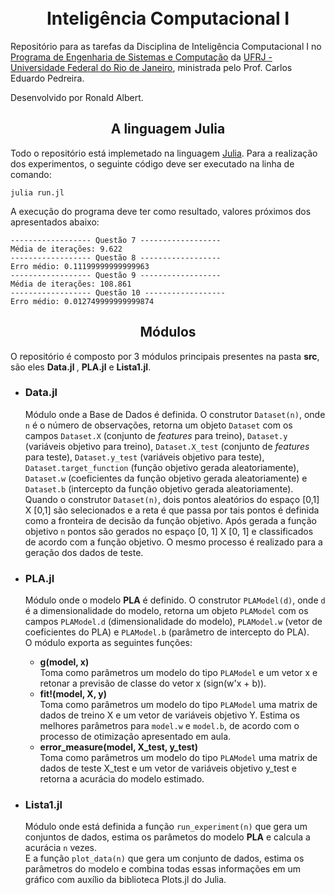<h1 align="center">
<br> Inteligência Computacional I
</h1>
Repositório para as tarefas da Disciplina de Inteligência Computacional I no <a href="https://www.cos.ufrj.br/" >Programa de Engenharia de Sistemas e Computação</a> da <a href="https://ufrj.br/" >UFRJ - Universidade Federal do Rio de Janeiro</a>, ministrada pelo Prof. Carlos Eduardo Pedreira.

Desenvolvido por Ronald Albert.
<h2 align="center">
A linguagem Julia
</h2>
Todo o repositório está implemetado na linguagem <a href="https://julialang.org/">Julia</a>. Para a realização dos experimentos, o seguinte código deve ser executado na linha de comando:

```console
julia run.jl
```

A execução do programa deve ter como resultado, valores próximos dos apresentados abaixo:

```console
------------------ Questão 7 ------------------
Média de iterações: 9.622
------------------ Questão 8 ------------------
Erro médio: 0.11199999999999963
------------------ Questão 9 ------------------
Média de iterações: 108.861
------------------ Questão 10 ------------------
Erro médio: 0.012749999999999874
```

<h2 align="center">
Módulos
</h2>
O repositório é composto por 3 módulos principais presentes na pasta <strong>src</strong>, são eles <strong> Data.jl </strong>, <strong>PLA.jl</strong> e <strong>Lista1.jl</strong>.

<ul>
    <li><h3>Data.jl</h3></li>
    Módulo onde a Base de Dados é definida. O construtor <code>Dataset(n)</code>, onde <code>n</code> é o número de observações, retorna um objeto <code>Dataset</code> com os campos <code>Dataset.X</code> (conjunto de <i>features</i> para treino), <code>Dataset.y</code> (variáveis objetivo para treino), <code>Dataset.X_test</code> (conjunto de <i>features</i> para teste), <code>Dataset.y_test</code> (variáveis objetivo para teste), <code>Dataset.target_function</code> (função objetivo gerada aleatoriamente), <code>Dataset.w</code> (coeficientes da função objetivo gerada aleatoriamente) e <code>Dataset.b</code> (intercepto da função objetivo gerada aleatoriamente).</br>
    Quando o construtor <code>Dataset(n)</code>, dois pontos aleatórios do espaço [0,1] X [0,1] são selecionados e a reta é que passa por tais pontos é definida como a fronteira de decisão da função objetivo. Após gerada a função objetivo <code>n</code> pontos são gerados no espaço [0, 1] X [0, 1] e classificados de acordo com a função objetivo. O mesmo processo é realizado para a geração dos dados de teste.
    <li><h3>PLA.jl</h3></li>
    Módulo onde o modelo <strong>PLA</strong> é definido. O construtor <code>PLAModel(d)</code>, onde <code>d</code> é a dimensionalidade do modelo, retorna um objeto <code>PLAModel</code> com os campos <code>PLAModel.d</code> (dimensionalidade do modelo), <code>PLAModel.w</code> (vetor de coeficientes do PLA) e <code>PLAModel.b</code> (parâmetro de intercepto do PLA). </br> 
    O módulo exporta as seguintes funções:
    <ul>
    <li><strong>g(model, x)</strong></li>
    Toma como parâmetros um modelo do tipo <code>PLAModel</code> e um vetor x e retonar a previsão de classe do vetor x (sign(w'x + b)).
    <li><strong>fit!(model, X, y)</strong></li>
    Toma como parâmetros um modelo do tipo <code>PLAModel</code> uma matrix de dados de treino X e um vetor de variáveis objetivo Y. Estima os melhores parâmetros para <code>model.w</code> e <code>model.b</code>, de acordo com o processo de otimização apresentado em aula.
    <li><strong>error_measure(model, X_test, y_test)</strong></li>
    Toma como parâmetros um modelo do tipo <code>PLAModel</code> uma matrix de dados de teste X_test e um vetor de variáveis objetivo y_test e retorna a acurácia do modelo estimado.
    </ul>
    <li><h3>Lista1.jl</h3></li>
    Módulo onde está definida a função <code>run_experiment(n)</code> que gera um conjuntos de dados, estima os parâmetos do modelo <strong>PLA</strong> e calcula a acurácia <code>n</code> vezes.</br>
    E a função <code>plot_data(n)</code> que gera um conjunto de dados, estima os parâmetros do modelo e combina todas essas informações em um gráfico com auxílio da biblioteca Plots.jl do Julia.
</ul>
